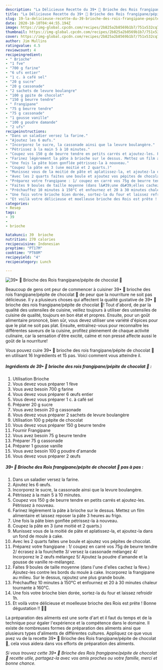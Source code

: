 ```yaml
---
description: "La Délicieuse Recette du 39• 👑 Brioche des Rois frangipane/pépite de chocolat 👑"
title: "La Délicieuse Recette du 39• 👑 Brioche des Rois frangipane/pépite de chocolat 👑"
slug: 19-la-delicieuse-recette-du-39-brioche-des-rois-frangipane-pepite-de-chocolat
date: 2020-10-10T04:44:55.194Z
image: https://img-global.cpcdn.com/recipes/2b825a2b8569b1b7/751x532cq70/39•-👑-brioche-des-rois-frangipanepepite-de-chocolat-👑-photo-principale-de-la-recette.jpg
thumbnail: https://img-global.cpcdn.com/recipes/2b825a2b8569b1b7/751x532cq70/39•-👑-brioche-des-rois-frangipanepepite-de-chocolat-👑-photo-principale-de-la-recette.jpg
cover: https://img-global.cpcdn.com/recipes/2b825a2b8569b1b7/751x532cq70/39•-👑-brioche-des-rois-frangipanepepite-de-chocolat-👑-photo-principale-de-la-recette.jpg
author: Jim Mullins
ratingvalue: 4.5
reviewcount: 4
recipeingredient:
- " Brioche"
- "1 fve"
- "700 g farine"
- "6 ufs entier"
- "1 c. à café sel"
- "20 g sucre"
- "20 g cassonade"
- "2 sachets de levure boulangre"
- "100 g ppite de chocolat"
- "150 g beurre tendre"
- " Frangipane"
- "75 g beurre tendre"
- "75 g cassonade"
- "1 gousse vanille"
- "100 g poudre damande"
- "2 ufs"
recipeinstructions:
- "Dans un saladier versez la farine."
- "Ajoutez les 6 œufs."
- "Incorporez le sucre, la cassonade ainsi que la levure boulangère."
- "Pétrissez à la main 5 à 10 minutes."
- "Coupez vos 150 g de beurre tendre en petits carrés et ajoutez-les. Pétrissez à nouveau."
- "Farinez légèrement la pâte à brioche sur le dessus. Mettez un film alimentaire et laissez reposer la pâte 3 heures au frigo."
- "Une fois la pâte bien gonflée pétrissez-la à nouveau."
- "Coupez la pâte en 3 (une moitié et 2 quarts.)"
- "Munissez vous de la moitié de pâte et aplatissez-la, et ajoutez-la dans un fond de moule à cake."
- "Avec les 2 quarts faites une boule et ajoutez vos pépites de chocolat."
- "Préparez votre frangipane : 1/ coupez en carré vos 75g de beurre tendre 2/ écrasez à la fourchette 3/ versez la cassonade mélangez 4/ Incorporez le 2 œufs mélangez 5/ Ajoutez la poudre d&#39;amande et la gousse de vanille re-mélangez."
- "Faites 9 boules de taille moyenne (dans l&#39;une d&#39;elles cachez la fève.) Ajoutez-les contre les bords du moule à cake. Incorporez la frangipane au milieu. Sur le dessus, rajoutez une plus grande boule."
- "Préchauffez 10 minutes à 150°C et enfournez et 20 à 30 minutes chaleur tournante à 160°C."
- "Une fois votre brioche bien dorée, sortez-la du four et laissez refroidir 1h."
- "Et voilà votre délicieuse et moelleuse brioche des Rois est prête ! Bonne dégustation !! 👑🍞"
categories:
- Resep
tags:
- 39
- 
- brioche

katakunci: 39  brioche 
nutrition: 270 calories
recipecuisine: Indonesian
preptime: "PT17M"
cooktime: "PT60M"
recipeyield: "4"
recipecategory: Lunch

---
```



![39• 👑 Brioche des Rois frangipane/pépite de chocolat 👑](https://img-global.cpcdn.com/recipes/2b825a2b8569b1b7/751x532cq70/39•-👑-brioche-des-rois-frangipanepepite-de-chocolat-👑-photo-principale-de-la-recette.jpg)

Beaucoup de gens ont peur de commencer à cuisiner 39• 👑 brioche des rois frangipane/pépite de chocolat 👑 de peur que la nourriture ne soit pas délicieuse. Il y a plusieurs choses qui affectent la qualité gustative de 39• 👑 brioche des rois frangipane/pépite de chocolat 👑! Tout d'abord, de par la qualité des ustensiles de cuisine, veillez toujours à utiliser des ustensiles de cuisine de qualité, toujours en bon état et propres. Ensuite, pour un goût alimentaire prononcé, bien sûr, vous devez utiliser une variété d'épices pour que le plat ne soit pas plat. Ensuite, entraînez-vous pour reconnaître les différentes saveurs de la cuisine, profitez pleinement de chaque activité culinaire, car la sensation d'être excité, calme et non pressé affecte aussi le goût de la nourriture!

<!--inarticleads1-->

Vous pouvez cuire 39• 👑 brioche des rois frangipane/pépite de chocolat 👑 en utilisant 16 Ingrédients et 15 pas. Voici comment vous atteindre il.

##### Ingrédients de 39• 👑 brioche des rois frangipane/pépite de chocolat 👑 :

1. Utilisation  Brioche
1. Vous devez vous préparer 1 fève
1. Vous avez besoin 700 g farine
1. Vous devez vous préparer 6 œufs entier
1. Vous devez vous préparer 1 c. à café sel
1. Préparer 20 g sucre
1. Vous avez besoin 20 g cassonade
1. Vous devez vous préparer 2 sachets de levure boulangère
1. Utilisation 100 g pépite de chocolat
1. Vous devez vous préparer 150 g beurre tendre
1. Fournir  Frangipane
1. Vous avez besoin 75 g beurre tendre
1. Préparer 75 g cassonade
1. Préparer 1 gousse vanille
1. Vous avez besoin 100 g poudre d&#39;amande
1. Vous devez vous préparer 2 œufs




<!--inarticleads2-->

##### 39• 👑 Brioche des Rois frangipane/pépite de chocolat 👑 pas à pas :

1. Dans un saladier versez la farine.
1. Ajoutez les 6 œufs.
1. Incorporez le sucre, la cassonade ainsi que la levure boulangère.
1. Pétrissez à la main 5 à 10 minutes.
1. Coupez vos 150 g de beurre tendre en petits carrés et ajoutez-les. Pétrissez à nouveau.
1. Farinez légèrement la pâte à brioche sur le dessus. Mettez un film alimentaire et laissez reposer la pâte 3 heures au frigo.
1. Une fois la pâte bien gonflée pétrissez-la à nouveau.
1. Coupez la pâte en 3 (une moitié et 2 quarts.)
1. Munissez vous de la moitié de pâte et aplatissez-la, et ajoutez-la dans un fond de moule à cake.
1. Avec les 2 quarts faites une boule et ajoutez vos pépites de chocolat.
1. Préparez votre frangipane : 1/ coupez en carré vos 75g de beurre tendre 2/ écrasez à la fourchette 3/ versez la cassonade mélangez 4/ Incorporez le 2 œufs mélangez 5/ Ajoutez la poudre d&#39;amande et la gousse de vanille re-mélangez.
1. Faites 9 boules de taille moyenne (dans l&#39;une d&#39;elles cachez la fève.) Ajoutez-les contre les bords du moule à cake. Incorporez la frangipane au milieu. Sur le dessus, rajoutez une plus grande boule.
1. Préchauffez 10 minutes à 150°C et enfournez et 20 à 30 minutes chaleur tournante à 160°C.
1. Une fois votre brioche bien dorée, sortez-la du four et laissez refroidir 1h.
1. Et voilà votre délicieuse et moelleuse brioche des Rois est prête ! Bonne dégustation !! 👑🍞




<!--inarticleads1-->

<p>
La préparation des aliments est une sorte d'art et il faut du temps et de la technique pour égaler l'expérience et la compétence dans le domaine. Il existe de nombreuses formes de préparation des aliments ainsi que plusieurs types d'aliments de différentes cultures. Appliquez ce que vous avez vu de la recette 39• 👑 Brioche des Rois frangipane/pépite de chocolat 👑, cela vous aidera dans vos efforts de préparation des aliments.
</p>

<p>
<i>Si vous trouvez cette 39• 👑 Brioche des Rois frangipane/pépite de chocolat 👑 recette utile, partagez-la avec vos amis proches ou votre famille, merci et bonne chance.</i>
</p>
